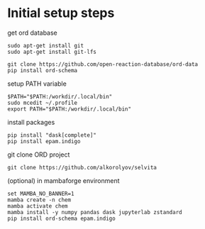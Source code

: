 # Initial setup steps

get ord database
```
sudo apt-get install git
sudo apt-get install git-lfs

git clone https://github.com/open-reaction-database/ord-data
pip install ord-schema
```

setup PATH variable
```
$PATH="$PATH:/workdir/.local/bin"
sudo mcedit ~/.profile
export PATH="$PATH:/workdir/.local/bin"
```

install packages
```
pip install "dask[complete]"
pip install epam.indigo
```

git clone ORD project
```
git clone https://github.com/alkorolyov/selvita
```

(optional) in mambaforge environment
```
set MAMBA_NO_BANNER=1
mamba create -n chem
mamba activate chem
mamba install -y numpy pandas dask jupyterlab zstandard
pip install ord-schema epam.indigo 
```

